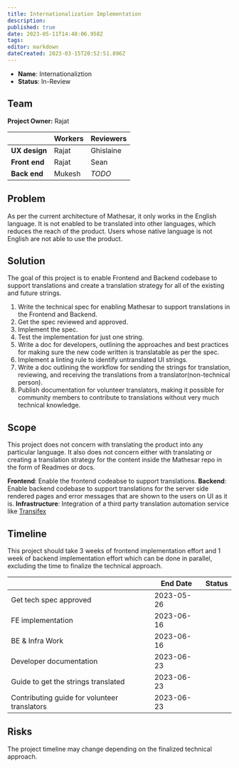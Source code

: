 ```yaml
---
title: Internationalization Implementation
description: 
published: true
date: 2023-05-11T14:48:06.958Z
tags: 
editor: markdown
dateCreated: 2023-03-15T20:52:51.896Z
---
```


- **Name**: Internationaliztion
- **Status**: In-Review

## Team

**Project Owner:** Rajat

|               | Workers | Reviewers |
| ------------- | ------- | --------- |
| **UX design** | Rajat   | Ghislaine |
| **Front end** | Rajat   | Sean      |
| **Back end**  | Mukesh  | _TODO_    |

## Problem

As per the current architecture of Mathesar, it only works in the English language. It is not enabled to be translated into other languages, which reduces the reach of the product. Users whose native language is not English are not able to use the product.

## Solution

The goal of this project is to enable Frontend and Backend codebase to support translations and create a translation strategy for all of the existing and future strings.

1. Write the technical spec for enabling Mathesar to support translations in the Frontend and Backend.
2. Get the spec reviewed and approved.
3. Implement the spec.
4. Test the implementation for just one string.
5. Write a doc for developers, outlining the approaches and best practices for making sure the new code written is translatable as per the spec.
6. Implement a linting rule to identify untranslated UI strings.
7. Write a doc outlining the workflow for sending the strings for translation, reviewing, and receiving the translations from a translator(non-technical person).
8. Publish documentation for volunteer translators, making it possible for community members to contribute to translations without very much technical knowledge.

## Scope

This project does not concern with translating the product into any particular language. It also does not concern either with translating or creating a translation strategy for the content inside the Mathesar repo in the form of Readmes or docs.

**Frontend**: Enable the frontend codeabse to support translations.
**Backend**: Enable backend codebase to support translations for the server side rendered pages and error messages that are shown to the users on UI as it is.
**Infrastructure**: Integration of a third party translation automation service like [Transifex](https://www.transifex.com/open-source/)

## Timeline

This project should take 3 weeks of frontend implementation effort and 1 week of backend implementation effort which can be done in parallel, excluding the time to finalize the technical approach.

|                                              | End Date   | Status |
| -------------------------------------------- | ---------- | ------ |
| Get tech spec approved                       | 2023-05-26 |
| FE implementation                            | 2023-06-16 |
| BE & Infra Work                              | 2023-06-16 |
| Developer documentation                      | 2023-06-23 |
| Guide to get the strings translated          | 2023-06-23 |
| Contributing guide for volunteer translators | 2023-06-23 |

## Risks

The project timeline may change depending on the finalized technical approach.
